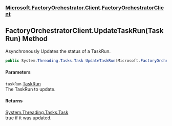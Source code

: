 ### [Microsoft.FactoryOrchestrator.Client](Microsoft_FactoryOrchestrator_Client.md 'Microsoft.FactoryOrchestrator.Client').[FactoryOrchestratorClient](FactoryOrchestratorClient.md 'Microsoft.FactoryOrchestrator.Client.FactoryOrchestratorClient')
## FactoryOrchestratorClient.UpdateTaskRun(TaskRun) Method
Asynchronously Updates the status of a TaskRun.  
```csharp
public System.Threading.Tasks.Task UpdateTaskRun(Microsoft.FactoryOrchestrator.Core.TaskRun taskRun);
```
#### Parameters
<a name='Microsoft_FactoryOrchestrator_Client_FactoryOrchestratorClient_UpdateTaskRun(Microsoft_FactoryOrchestrator_Core_TaskRun)_taskRun'></a>
`taskRun` [TaskRun](./../CoreLibrary/TaskRun.md 'Microsoft.FactoryOrchestrator.Core.TaskRun')  
The TaskRun to update.
  
#### Returns
[System.Threading.Tasks.Task](https://docs.microsoft.com/en-us/dotnet/api/System.Threading.Tasks.Task 'System.Threading.Tasks.Task')  
true if it was updated.
